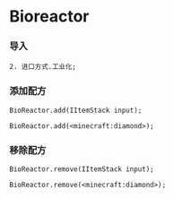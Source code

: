# Bioreactor

### 导入

```zenscript
2. 进口方式.工业化;
```

### 添加配方

```zenscript
BioReactor.add(IItemStack input);

BioReactor.add(<minecraft:diamond>);
```

### 移除配方

```zenscript
BioReactor.remove(IItemStack input);

BioReactor.remove(<minecraft:diamond>);
```